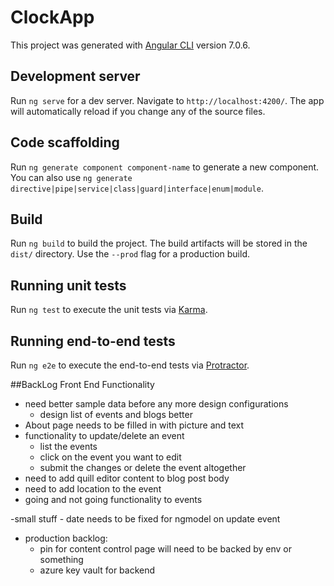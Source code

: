 # ClockApp

This project was generated with [Angular CLI](https://github.com/angular/angular-cli) version 7.0.6.

## Development server

Run `ng serve` for a dev server. Navigate to `http://localhost:4200/`. The app will automatically reload if you change any of the source files.

## Code scaffolding

Run `ng generate component component-name` to generate a new component. You can also use `ng generate directive|pipe|service|class|guard|interface|enum|module`.

## Build

Run `ng build` to build the project. The build artifacts will be stored in the `dist/` directory. Use the `--prod` flag for a production build.

## Running unit tests

Run `ng test` to execute the unit tests via [Karma](https://karma-runner.github.io).

## Running end-to-end tests

Run `ng e2e` to execute the end-to-end tests via [Protractor](http://www.protractortest.org/).

##BackLog
Front End Functionality
- need better sample data before any more design configurations
    - design list of events and blogs better
- About page needs to be filled in with picture and text
- functionality to update/delete an event
    - list the events
    - click on the event you want to edit 
    - submit the changes or delete the event altogether
- need to add quill editor content to blog post body 
- need to add location to the event
- going and not going functionality to events

-small stuff
    - date needs to be fixed for ngmodel on update event

- production backlog:
    - pin for content control page will need to be backed by env or something
    - azure key vault for backend
    






